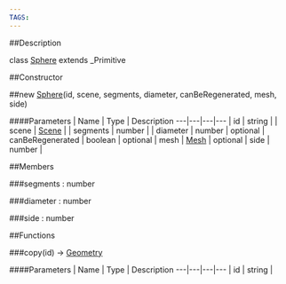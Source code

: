 ```yaml
---
TAGS:
---
```


##Description

class [Sphere](/classes/2.2-alpha/Sphere) extends _Primitive



##Constructor

##new [Sphere](/classes/2.2-alpha/Sphere)(id, scene, segments, diameter, canBeRegenerated, mesh, side)



####Parameters
 | Name | Type | Description
---|---|---|---
 | id | string | 
 | scene | [Scene](/classes/2.2-alpha/Scene) | 
 | segments | number | 
 | diameter | number | 
optional | canBeRegenerated | boolean | 
optional | mesh | [Mesh](/classes/2.2-alpha/Mesh) | 
optional | side | number | 

##Members

###segments : number



###diameter : number



###side : number



##Functions

###copy(id) &rarr; [Geometry](/classes/2.2-alpha/Geometry)



####Parameters
 | Name | Type | Description
---|---|---|---
 | id | string | 

